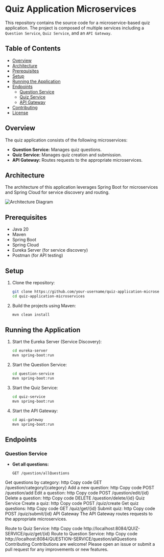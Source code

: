 # Quiz Application Microservices

This repository contains the source code for a microservice-based quiz application. The project is composed of multiple services including a `Question Service`, `Quiz Service`, and an `API Gateway`.

## Table of Contents
- [Overview](#overview)
- [Architecture](#architecture)
- [Prerequisites](#prerequisites)
- [Setup](#setup)
- [Running the Application](#running-the-application)
- [Endpoints](#endpoints)
  - [Question Service](#question-service)
  - [Quiz Service](#quiz-service)
  - [API Gateway](#api-gateway)
- [Contributing](#contributing)
- [License](#license)

## Overview
The quiz application consists of the following microservices:
- **Question Service:** Manages quiz questions.
- **Quiz Service:** Manages quiz creation and submission.
- **API Gateway:** Routes requests to the appropriate microservices.

## Architecture
The architecture of this application leverages Spring Boot for microservices and Spring Cloud for service discovery and routing.

![Architecture Diagram](path_to_architecture_diagram.png)

## Prerequisites
- Java 20
- Maven
- Spring Boot
- Spring Cloud
- Eureka Server (for service discovery)
- Postman (for API testing)

## Setup
1. Clone the repository:
    ```bash
    git clone https://github.com/your-username/quiz-application-microservices.git
    cd quiz-application-microservices
    ```

2. Build the projects using Maven:
    ```bash
    mvn clean install
    ```

## Running the Application
1. Start the Eureka Server (Service Discovery):
    ```bash
    cd eureka-server
    mvn spring-boot:run
    ```

2. Start the Question Service:
    ```bash
    cd question-service
    mvn spring-boot:run
    ```

3. Start the Quiz Service:
    ```bash
    cd quiz-service
    mvn spring-boot:run
    ```

4. Start the API Gateway:
    ```bash
    cd api-gateway
    mvn spring-boot:run
    ```

## Endpoints
### Question Service
- **Get all questions:**
  ```http
  GET /question/allQuestions
Get questions by category:
http
Copy code
GET /question/category/{category}
Add a new question:
http
Copy code
POST /question/add
Edit a question:
http
Copy code
POST /question/edit/{id}
Delete a question:
http
Copy code
DELETE /question/delete/{id}
Quiz Service
Create a quiz:
http
Copy code
POST /quiz/create
Get quiz questions:
http
Copy code
GET /quiz/get/{id}
Submit quiz:
http
Copy code
POST /quiz/submit/{id}
API Gateway
The API Gateway routes requests to the appropriate microservices.

Route to Quiz Service:
http
Copy code
http://localhost:8084/QUIZ-SERVICE/quiz/get/{id}
Route to Question Service:
http
Copy code
http://localhost:8084/QUESTION-SERVICE/question/allQuestions
Contributing
Contributions are welcome! Please open an issue or submit a pull request for any improvements or new features.
